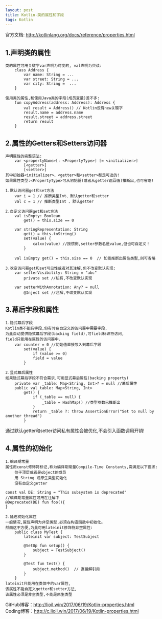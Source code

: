 ```yaml
---
layout: post
title: Kotlin-类的属性和字段
tags: Kotlin
---
```

官方文档: http://kotlinlang.org/docs/reference/properties.html
 
## 1.声明类的属性
    类的属性可用关键字var声明为可变的, val声明为只读:
        class Address {
            var name: String = ...
            var street: String = ...
            var city: String =  ...         
        }

    使用类的属性,和使用Java类的字段(成员变量)差不多:
        fun copyAddress(address: Address): Address {
            val result = Address() // Kotlin没有new关键字
            result.name = address.name
            result.street = address.street       
            return result
        }

## 2.属性的Getters和Setters访问器
    声明属性的完整语法:
        var <propertyName>[: <PropertyType>] [= <initializer>]
            [<getter>]
            [<setter>]
    其中初始器<initializer>、<getter>和<setter>都是可选的!
    如果属性类型:<PropertyType>可从初始器(或者从getter返回值)推断出,也可省略!

    1.默认访问器get和set方法   
        var i = 1 // 推断类型Int、默认getter和setter
        val c = 1 // 推断类型Int 、默认getter

    2.自定义访问器get和set方法
        val isEmpty: Boolean
            get() = this.size == 0   

        var stringRepresentation: String
            get() = this.toString()
            set(value) {
                calxx(value) //按惯例,setter参数名是value,但也可自定义！
            }

        val isEmpty get() = this.size == 0  // 如能推断出属性类型,则可省略

    3.改变访问器get和set可见性或者对其注解,但不改变默认实现:
        var setterVisibility: String = "abc"
            private set //私有,不改变默认实现

        var setterWithAnnotation: Any? = null
            @Inject set //注解,不改变默认实现

## 3.幕后字段和属性
    1.隐式幕后字段
    Kotlin类不能有字段,但有时在自定义的访问器中需要字段,
    为此自动提供隐式幕后字段(backing field),可field标识符访问,
    field只能用在属性的访问器中.
        var counter = 0 //初始值直接写入到幕后字段
            set(value) {
                if (value >= 0)
                field = value
            }

    2.显式幕后属性
    如果隐式幕后字段不符合需求,可用显式幕后属性(backing property)
        private var _table: Map<String, Int>? = null //幕后属性
        public val table: Map<String, Int>
            get() {
                if (_table == null) {
                    _table = HashMap() //类型参数已推断出
                }
                return _table ?: throw AssertionError("Set to null by another thread")
            }
   通过默认getter和setter访问私有属性会被优化,不会引入函数调用开销!

## 4.属性的初始化
    1.编译期常量
    属性用const修饰符标记,称为编译期常量Compile-Time Constants,需满足以下要求:
        位于顶层或者是object的成员
        用 String 或原生类型初始化
        没有自定义getter
    
    const val DE: String = "This subsystem is deprecated"
    //编译期常量属性可用在注解中
    @Deprecated(DE) fun foo(){        
    }

    2.延迟初始化属性
    一般情况,属性声明为非空类型,必须在构造函数中初始化。
    然而这不方便,为此可用lateinit修饰符非空属性:
        public class MyTest {
            lateinit var subject: TestSubject

            @SetUp fun setup() {
                subject = TestSubject()
            }

            @Test fun test() {
                subject.method()  // 直接解引用
            }
        }
    lateinit只能用在类体中的var属性,
    该属性不能自定义getter和setter方法,
    该属性必须是非空类型,不能是原生类型
        
GitHub博客：http://lioil.win/2017/06/19/Kotlin-properties.html   
Coding博客：http://c.lioil.win/2017/06/19/Kotlin-properties.html
